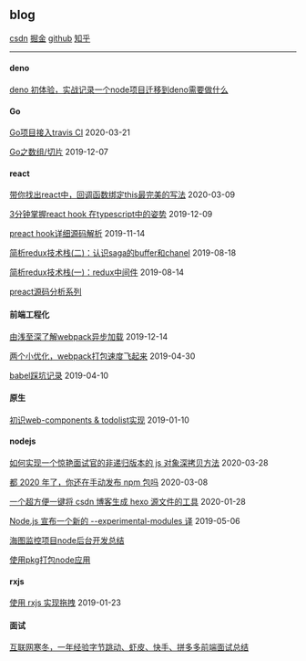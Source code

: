 ## blog

[csdn](https://blog.csdn.net/flytam) [掘金](https://juejin.im/user/592beb7c2f301e0057f8dc87) [github](https://github.com/flytam) [知乎](https://www.zhihu.com/people/tan-jia-hui-19)

-------------
#### deno
[deno 初体验，实战记录一个node项目迁移到deno需要做什么](https://github.com/flytam/blog/issues/19)

#### Go

[Go项目接入travis CI](https://github.com/flytam/blog/issues/17) 2020-03-21

[Go之数组/切片](https://github.com/flytam/blog/issues/11) 2019-12-07

#### react

[带你找出react中，回调函数绑定this最完美的写法](https://github.com/flytam/blog/issues/16) 2020-03-09

[3分钟掌握react hook 在typescript中的姿势](https://github.com/flytam/blog/issues/12) 2019-12-09

[preact hook详细源码解析](https://github.com/flytam/blog/issues/10) 2019-11-14

[简析redux技术栈(二)：认识saga的buffer和chanel](https://github.com/flytam/blog/issues/9) 2019-08-18


[简析redux技术栈(一)：redux中间件](https://github.com/flytam/blog/issues/8) 2019-08-14

[preact源码分析系列](https://github.com/flytam/preact-source-learn)

#### 前端工程化

[由浅至深了解webpack异步加载](https://github.com/flytam/blog/issues/13) 2019-12-14

[两个小优化，webpack打包速度飞起来](https://github.com/flytam/blog/issues/6) 2019-04-30

[babel踩坑记录](https://github.com/flytam/blog/issues/5) 2019-04-10

#### 原生

[初识web-components & todolist实现](https://github.com/flytam/blog/issues/3) 2019-01-10

#### nodejs

[如何实现一个惊艳面试官的非递归版本的 js 对象深拷贝方法](https://github.com/flytam/blog/issues/18) 2020-03-28

[都 2020 年了，你还在手动发布 npm 包吗](https://github.com/flytam/blog/issues/15) 2020-03-08

[一个超方便一键将 csdn 博客生成 hexo 源文件的工具](https://github.com/flytam/blog/issues/14) 2020-01-28

[Node.js 宣布一个新的 --experimental-modules 译](https://github.com/flytam/blog/issues/7) 2019-05-06

[海图监控项目node后台开发总结](https://github.com/flytam/blog/issues/1)

[使用pkg打包node应用](https://github.com/flytam/blog/issues/2)


#### rxjs

[使用 rxjs 实现拖拽](https://github.com/flytam/blog/issues/4) 2019-01-23

#### 面试
[互联网寒冬，一年经验字节跳动、虾皮、快手、拼多多前端面试总结](https://github.com/flytam/blog/issues/20)
